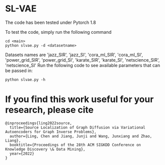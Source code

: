 # SL-VAE

The code has been tested under Pytorch 1.8

To test the code, simply run the following command  
```
cd <main>
python slvae.py -d <datasetname>
```
Datasets names are 'jazz_SIR', 'jazz_SI', 'cora_ml_SIR', 'cora_ml_SI', 'power_grid_SIR', 'power_grid_SI', 'karate_SIR', 'karate_SI', 'netscience_SIR', 'netscience_SI'
Run the following code to see available parameters that can be passed in:  
```
python slvae.py -h
```

# If you find this work useful for your research, please cite
```
@inproceedings{ling2022source,
  title={Source Localization of Graph Diffusion via Variational Autoencoders for Graph Inverse Problems},
  author={Ling, Chen and Jiang, Junji and Wang, Junxiang and Zhao, Liang},
  booktitle={Proceedings of the 28th ACM SIGKDD Conference on Knowledge Discovery \& Data Mining},
  year={2022}
}
```
